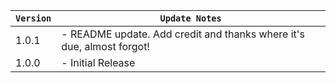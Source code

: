 | `Version` | `Update Notes`                                                        |
|-----------|-----------------------------------------------------------------------|
| 1.0.1     | - README update. Add credit and thanks where it's due, almost forgot! |
| 1.0.0     | - Initial Release                                                     |